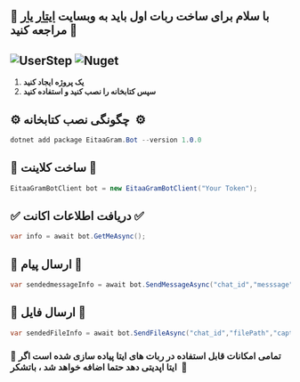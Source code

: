 ## 🔰 با سلام برای ساخت ربات اول باید به وبسایت [ایتار یار](https://eitaayar.ir/) مراجعه کنید 🔰

![UserStep](https://img.shields.io/nuget/v/EitaaGram)
![Nuget](https://img.shields.io/nuget/dt/eitaagram)
---

1.  **یک پروژه ایجاد کنید**
2.  **سپس کتابخانه را نصب کنید و استفاده کنید**

## **⚙️ چگونگی نصب کتابخانه  ⚙️**

```cs
dotnet add package EitaaGram.Bot --version 1.0.0
```

## 🔆 ساخت کلاینت 🔆

```cs
EitaaGramBotClient bot = new EitaaGramBotClient("Your Token");
```

## ✅ دریافت اطلاعات اکانت ✅

```cs
var info = await bot.GetMeAsync();
```

## 📨 ارسال پیام 📨

```cs
var sendedmessageInfo = await bot.SendMessageAsync("chat_id","messsage");
```

## 🔖 ارسال فایل 🔖

```cs
var sendedFileInfo = await bot.SendFileAsync("chat_id","filePath","caption");
```



### **🎁 تمامی امکانات قابل استفاده در ربات های ایتا پیاده سازی شده است اگر ایتا اپدیتی دهد حتما اضافه خواهد شد ، باتشکر  🎁**
